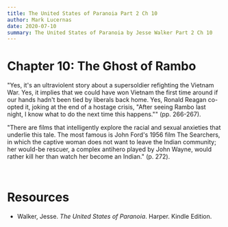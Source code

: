 ```yaml
---
title: The United States of Paranoia Part 2 Ch 10
author: Mark Lucernas
date: 2020-07-10
summary: The United States of Paranoia by Jesse Walker Part 2 Ch 10
---
```



# Chapter 10: The Ghost of Rambo

"Yes, it's an ultraviolent story about a supersoldier refighting the Vietnam War.
Yes, it implies that we could have won Vietnam the first time around if our
hands hadn't been tied by liberals back home. Yes, Ronald Reagan co-opted it,
joking at the end of a hostage crisis, "After seeing Rambo last night, I know
what to do the next time this happens."" (pp. 266-267).

"There are films that intelligently explore the racial and sexual anxieties that
underlie this tale. The most famous is John Ford's 1956 film The Searchers, in
which the captive woman does not want to leave the Indian community; her
would-be rescuer, a complex antihero played by John Wayne, would rather kill her
than watch her become an Indian." (p. 272).


<br>

# Resources

  - Walker, Jesse. _The United States of Paranoia_. Harper. Kindle Edition.
